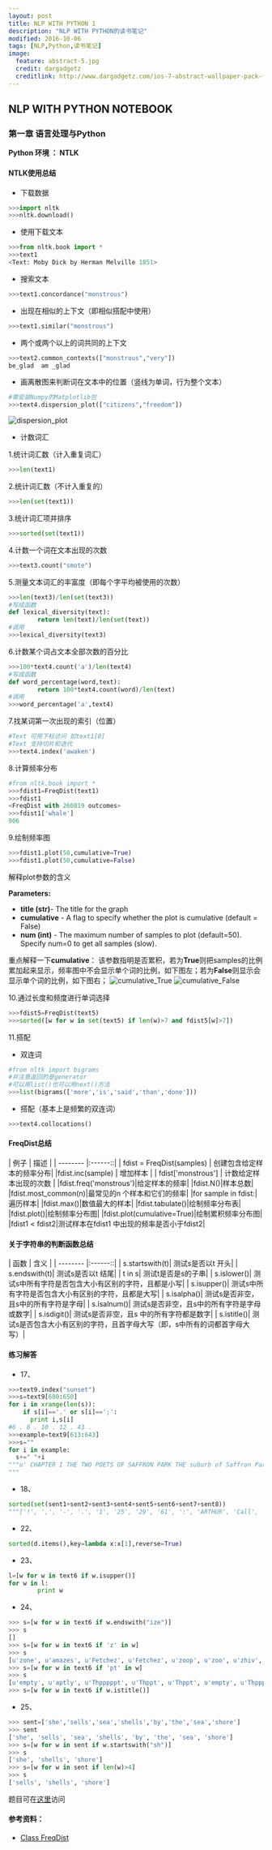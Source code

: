 ```yaml
---
layout: post
title: NLP WITH PYTHON 1
description: "NLP WITH PYTHON的读书笔记"
modified: 2016-10-06
tags: [NLP,Python,读书笔记]
image:
  feature: abstract-5.jpg
  credit: dargadgetz
  creditlink: http://www.dargadgetz.com/ios-7-abstract-wallpaper-pack-for-iphone-5-and-ipod-touch-retina/
---
```


## NLP WITH PYTHON NOTEBOOK

### 第一章 语言处理与Python

**Python 环境 ： NTLK**  

####  NTLK使用总结

- 下载数据  

``` python
>>>import nltk
>>>nltk.download()
``` 

- 使用下载文本

```python
>>>from nltk.book import *
>>>text1
<Text: Moby Dick by Herman Melville 1851>
```

- 搜索文本

```python
>>>text1.concordance("monstrous")
```

- 出现在相似的上下文（即相似搭配中使用）

```python
>>>text1.similar("monstrous")
```

- 两个或两个以上的词共同的上下文

```python
>>>text2.common_contexts(["monstrous","very"])
be_glad  am _glad
```

- 画离散图来判断词在文本中的位置（竖线为单词，行为整个文本）

```python
#需安装Numpy的Matplotlib包
>>>text4.dispersion_plot(["citizens","freedom"])
```

![dispersion_plot](../images/dispersion_plot.png)
- 计数词汇
 
1.统计词汇数（计入重复词汇）

```python
>>>len(text1)
```

2.统计词汇数（不计入重复的）

```python
>>>len(set(text1))
```

3.统计词汇项并排序

```python
>>>sorted(set(text1))
```

4.计数一个词在文本出现的次数

```python
>>>text3.count("smote")
```

5.测量文本词汇的丰富度（即每个字平均被使用的次数）

```python
>>>len(text3)/len(set(text3))
#写成函数
def lexical_diversity(text):
        return len(text)/len(set(text))
#调用
>>>lexical_diversity(text3)
```

6.计数某个词占文本全部次数的百分比

```python
>>>100*text4.count('a')/len(text4)
#写成函数
def word_percentage(word,text):
        return 100*text4.count(word)/len(text)
#调用
>>>word_percentage('a',text4)
```

7.找某词第一次出现的索引（位置）

```python
#Text 可用下标访问 如text1[0]
#Text 支持切片和迭代
>>>text4.index('awaken')
```

8.计算频率分布

```python
#from nltk.book import *
>>>fdist1=FreqDist(text1)
>>>fdist1
<FreqDist with 260819 outcomes>
>>>fdist1['whale']
906
```

9.绘制频率图

```python
>>>fdist1.plot(50,cumulative=True)
>>>fdist1.plot(50,cumulative=False)
```

解释plot参数的含义

**Parameters:**

- **title (str)**- The title for the graph
- **cumulative** - A flag to specify whether the plot is cumulative (default = False)
- **num (int)** - The maximum number of samples to plot (default=50). Specify num=0 to get all samples (slow).

重点解释一下**cumulative**： 
该参数指明是否累积，若为**True**则把samples的比例累加起来显示，频率图中不会显示单个词的比例，如下图左；若为**False**则显示会显示单个词的比例，如下图右；
![cumulative_True](../images/cumulative_True.png) ![cumulative_False](../images/cumulative_False.png)  

10.通过长度和频度进行单词选择

```python
>>>fdist5=FreqDist(text5)
>>>sorted([w for w in set(text5) if len(w)>7 and fdist5[w]>7])
```

11.搭配

- 双连词

```python
#from nltk import bigrams
#并注意返回的是generator
#可以用list()也可以用next()方法
>>>list(bigrams(['more','is','said','than','done']))
```

- 搭配（基本上是频繁的双连词）

```python
>>>text4.collocations()
```


#### FreqDist总结


| 例子        | 描述  |
| --------   |:------::|
| fdist = FreqDist(samples)    |  创建包含给定样本的频率分布|
|fdist.inc(sample)         |   增加样本   |
| fdist['monstrous']       |    计数给定样本出现的次数    |
|fdist.freq('monstrous')|给定样本的频率|
|fdist.N()|样本总数|
|fdist.most_common(n)|最常见的n 个样本和它们的频率|
|for sample in fdist:|遍历样本|
|fdist.max()|数值最大的样本|
|fdist.tabulate()|绘制频率分布表|
|fdist.plot()|绘制频率分布图|
|fdist.plot(cumulative=True)|绘制累积频率分布图|
|fdist1 < fdist2|测试样本在fdist1 中出现的频率是否小于fdist2|
 
 
#### 关于字符串的判断函数总结

| 函数        | 含义  |
| --------   |:------::|
| s.startswith(t)| 	测试s是否以t 开头| 
| s.endswith(t)| 	测试s是否以t 结尾| 
| t in s| 	测试t是否是s的子串| 
| s.islower()| 	测试s中所有字符是否包含大小有区别的字符，且都是小写| 
| s.isupper()| 	测试s中所有字符是否包含大小有区别的字符，且都是大写| 
| s.isalpha()| 	测试s是否非空，且s中的所有字符是字母| 
| s.isalnum()| 	测试s是否非空，且s中的所有字符是字母或数字| 
| s.isdigit()| 	测试s是否非空，且s 中的所有字符都是数字| 
| s.istitle()| 	测试s是否包含大小有区别的字符，且首字母大写（即，s中所有的词都首字母大写）|    

#### 练习解答

- 17、

``` python
>>>text9.index("sunset")
>>>s=text9[600:650]
for i in xrange(len(s)):
    if s[i]=='.' or s[i]==';':
      print i,s[i]
#6 . 8 . 10 . 12 . 43 .
>>>example=text9[613:643]
>>>s=""
for i in example:
  s+=" "+i
"""u' CHAPTER I THE TWO POETS OF SAFFRON PARK THE suburb of Saffron Park lay on the sunset side of London , as red and ragged as a cloud of sunset'
"""
```

- 18、

```python
sorted(set(sent1+sent2+sent3+sent4+sent5+sent6+sent7+sent8))
"""['!', ',', '-', '.', '1', '25', '29', '61', ':', 'ARTHUR', 'Call', 'Citizens', 'Dashwood', 'Fellow', 'God', 'House', 'I', 'In', 'Ishmael', 'JOIN', 'KING', 'MALE', 'Nov.', 'PMing', 'Pierre', 'Representatives', 'SCENE', 'SEXY', 'Senate', 'Sussex', 'The', 'Vinken', 'Whoa', '[', ']', 'a', 'and', 'as', 'attrac', 'been', 'beginning', 'board', 'clop', 'created', 'director', 'discreet', 'earth', 'encounters', 'family', 'for', 'had', 'have', 'heaven', 'in', 'join', 'lady', 'lol', 'long', 'me', 'nonexecutive', 'of', 'old', 'older', 'people', 'problem', 'seeks', 'settled', 'single', 'the', 'there', 'to', 'will', 'wind', 'with', 'years']"""
```

- 22、

```python
sorted(d.items(),key=lambda x:x[1],reverse=True)
```

- 23、

```python
l=[w for w in text6 if w.isupper()]
for w in l:
        print w
```

- 24、

```python
>>> s=[w for w in text6 if w.endswith("ize")]
>>> s
[]
>>> s=[w for w in text6 if 'z' in w]
>>> s
[u'zone', u'amazes', u'Fetchez', u'Fetchez', u'zoop', u'zoo', u'zhiv', u'frozen', u'zoosh']
>>> s=[w for w in text6 if 'pt' in w]
>>> s
[u'empty', u'aptly', u'Thpppppt', u'Thppt', u'Thppt', u'empty', u'Thppppt', u'temptress', u'temptation', u'ptoo', u'Chapter', u'excepting', u'Thpppt']
>>> s=[w for w in text6 if w.istitle()]
```

- 25、

```python
>>> sent=['she','sells','sea','shells','by','the','sea','shore']
>>> sent
['she', 'sells', 'sea', 'shells', 'by', 'the', 'sea', 'shore']
>>> s=[w for w in sent if w.startswith("sh")]
>>> s
['she', 'shells', 'shore']
>>> s=[w for w in sent if len(w)>4]
>>> s
['sells', 'shells', 'shore']
```

题目可在[这里][1]访问


#### 参考资料：


- [Class FreqDist][2]

[1]:http://python.usyiyi.cn/documents/nltk_python/ch01.html
[2]:http://jazzparser.granroth-wilding.co.uk/api/nltk.probability.FreqDist-class.html

